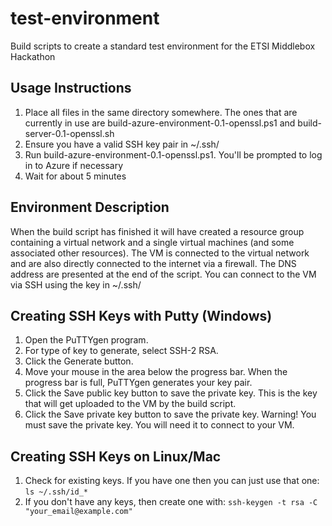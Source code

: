 # test-environment
Build scripts to create a standard test environment for the ETSI Middlebox Hackathon

## Usage Instructions
1. Place all  files in the same directory somewhere. The ones that are currently in use are build-azure-environment-0.1-openssl.ps1 and build-server-0.1-openssl.sh
1. Ensure you have a valid SSH key pair in ~/.ssh/
1. Run build-azure-environment-0.1-openssl.ps1. You'll be prompted to log in to Azure if necessary
1. Wait for about 5 minutes

## Environment Description
When the build script has finished it will have created a resource group containing a virtual network and a single virtual machines (and some associated other resources). The VM is connected to the virtual network and are also directly connected to the internet via a firewall. The DNS address are presented at the end of the script. You can connect to the VM via SSH using the key in ~/.ssh/

## Creating SSH Keys with Putty (Windows)

1. Open the PuTTYgen program.
1. For type of key to generate, select SSH-2 RSA.
1. Click the Generate button.
1. Move your mouse in the area below the progress bar. When the progress bar is full, PuTTYgen generates your key pair.
1. Click the Save public key button to save the private key. This is the key that will get uploaded to the VM by the build script.
1. Click the Save private key button to save the private key. Warning! You must save the private key. You will need it to connect to your VM.

## Creating SSH Keys on Linux/Mac

1. Check for existing keys. If you have one then you can just use that one: `ls ~/.ssh/id_*`
1. If you don't have any keys, then create one with: `ssh-keygen -t rsa -C "your_email@example.com"`
